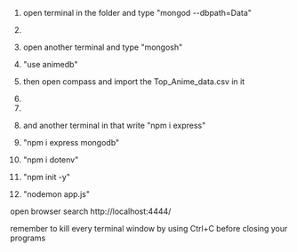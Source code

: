 1. open terminal in the folder and type "mongod --dbpath=Data"

2. 
3. open another terminal and type "mongosh"
4. "use animedb"
5. then open compass and import the Top_Anime_data.csv in it
6. 

7. 
8. and another terminal in that write "npm i express"
9. "npm i express mongodb"
10. "npm i dotenv"
11. "npm init -y"
12. "nodemon app.js"

open browser
search http://localhost:4444/

remember to kill every terminal window by using Ctrl+C before closing your programs
